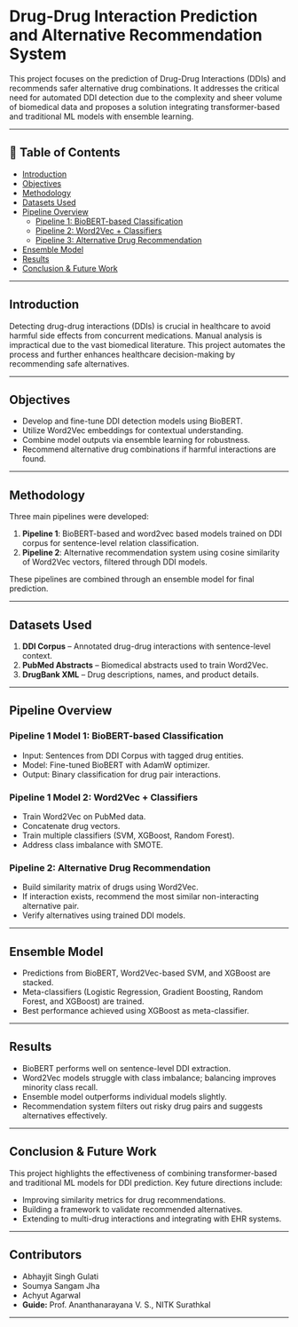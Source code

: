 # Drug-Drug Interaction Prediction and Alternative Recommendation System

This project focuses on the prediction of Drug-Drug Interactions (DDIs) and recommends safer alternative drug combinations. It addresses the critical need for automated DDI detection due to the complexity and sheer volume of biomedical data and proposes a solution integrating transformer-based and traditional ML models with ensemble learning.

---

## 🧪 Table of Contents

- [Introduction](#introduction)
- [Objectives](#objectives)
- [Methodology](#methodology)
- [Datasets Used](#datasets-used)
- [Pipeline Overview](#pipeline-overview)
  - [Pipeline 1: BioBERT-based Classification](#pipeline-1-biobert-based-classification)
  - [Pipeline 2: Word2Vec + Classifiers](#pipeline-2-word2vec--classifiers)
  - [Pipeline 3: Alternative Drug Recommendation](#pipeline-3-alternative-drug-recommendation)
- [Ensemble Model](#ensemble-model)
- [Results](#results)
- [Conclusion & Future Work](#conclusion--future-work)

---

## Introduction

Detecting drug-drug interactions (DDIs) is crucial in healthcare to avoid harmful side effects from concurrent medications. Manual analysis is impractical due to the vast biomedical literature. This project automates the process and further enhances healthcare decision-making by recommending safe alternatives.

---

## Objectives

- Develop and fine-tune DDI detection models using BioBERT.
- Utilize Word2Vec embeddings for contextual understanding.
- Combine model outputs via ensemble learning for robustness.
- Recommend alternative drug combinations if harmful interactions are found.

---

## Methodology

Three main pipelines were developed:

1. **Pipeline 1**: BioBERT-based and word2vec based models trained on DDI corpus for sentence-level relation classification.
2. **Pipeline 2**: Alternative recommendation system using cosine similarity of Word2Vec vectors, filtered through DDI models.

These pipelines are combined through an ensemble model for final prediction.

---

## Datasets Used

1. **DDI Corpus** – Annotated drug-drug interactions with sentence-level context.
2. **PubMed Abstracts** – Biomedical abstracts used to train Word2Vec.
3. **DrugBank XML** – Drug descriptions, names, and product details.

---

## Pipeline Overview

### Pipeline 1 Model 1: BioBERT-based Classification

- Input: Sentences from DDI Corpus with tagged drug entities.
- Model: Fine-tuned BioBERT with AdamW optimizer.
- Output: Binary classification for drug pair interactions.

### Pipeline 1 Model 2: Word2Vec + Classifiers

- Train Word2Vec on PubMed data.
- Concatenate drug vectors.
- Train multiple classifiers (SVM, XGBoost, Random Forest).
- Address class imbalance with SMOTE.

### Pipeline 2: Alternative Drug Recommendation

- Build similarity matrix of drugs using Word2Vec.
- If interaction exists, recommend the most similar non-interacting alternative pair.
- Verify alternatives using trained DDI models.

---

## Ensemble Model

- Predictions from BioBERT, Word2Vec-based SVM, and XGBoost are stacked.
- Meta-classifiers (Logistic Regression, Gradient Boosting, Random Forest, and XGBoost) are trained.
- Best performance achieved using XGBoost as meta-classifier.

---

## Results

- BioBERT performs well on sentence-level DDI extraction.
- Word2Vec models struggle with class imbalance; balancing improves minority class recall.
- Ensemble model outperforms individual models slightly.
- Recommendation system filters out risky drug pairs and suggests alternatives effectively.

---

## Conclusion & Future Work

This project highlights the effectiveness of combining transformer-based and traditional ML models for DDI prediction. Key future directions include:

- Improving similarity metrics for drug recommendations.
- Building a framework to validate recommended alternatives.
- Extending to multi-drug interactions and integrating with EHR systems.

---

## Contributors
- Abhayjit Singh Gulati
- Soumya Sangam Jha
- Achyut Agarwal
- **Guide:** Prof. Ananthanarayana V. S., NITK Surathkal

---
